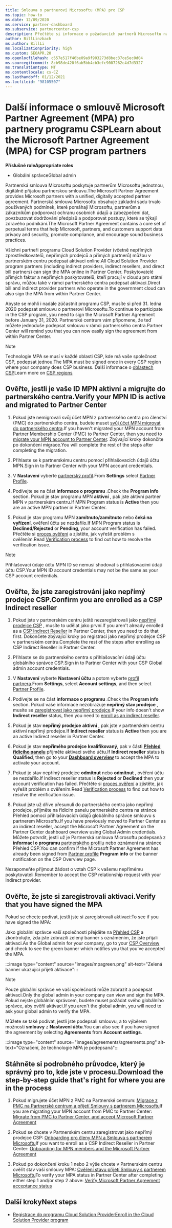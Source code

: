```yaml
---
title: Smlouva o partnerovi Microsoftu (MPA) pro CSP
ms.topic: how-to
ms.date: 12/09/2020
ms.service: partner-dashboard
ms.subservice: partnercenter-csp
description: Přečtěte si informace o požadavcích partnerů Microsoftu na partnery pro podepsání a ověření této sjednocené a digitálně přijatelné smlouvy o partnerovi od Microsoftu (MPA).
author: BillLinzbach
ms.author: BillLi
ms.localizationpriority: high
ms.custom: SEOAPR.20
ms.openlocfilehash: c557e517f46be09a9f903273d8bec37ce5ec0d04
ms.sourcegitcommit: 8cb98de420f6ab5bb4cb3efc9007262c4d7d3327
ms.translationtype: MT
ms.contentlocale: cs-CZ
ms.lasthandoff: 01/12/2021
ms.locfileid: "98105507"
---
```

# <a name="learn-about-the-microsoft-partner-agreement-mpa-for-csp-program-partners"></a><span data-ttu-id="7c38f-103">Další informace o smlouvě Microsoft Partner Agreement (MPA) pro partnery programu CSP</span><span class="sxs-lookup"><span data-stu-id="7c38f-103">Learn about the Microsoft Partner Agreement (MPA) for CSP program partners</span></span>

<span data-ttu-id="7c38f-104">**Příslušné role**</span><span class="sxs-lookup"><span data-stu-id="7c38f-104">**Appropriate roles**</span></span>

- <span data-ttu-id="7c38f-105">Globální správce</span><span class="sxs-lookup"><span data-stu-id="7c38f-105">Global admin</span></span>

<span data-ttu-id="7c38f-106">Partnerská smlouva Microsoftu poskytuje partnerům Microsoftu jednotnou, digitálně přijatou partnerskou smlouvu.</span><span class="sxs-lookup"><span data-stu-id="7c38f-106">The Microsoft Partner Agreement provides Microsoft partners with a unified, digitally accepted partner agreement.</span></span> <span data-ttu-id="7c38f-107">Partnerská smlouva Microsoftu obsahuje základní sadu trvalo používaných podmínek, které pomáhají Microsoftu, partnerům a zákazníkům podporovat ochranu osobních údajů a zabezpečení dat, povzbuzovat dodržování předpisů a podporovat postupy, které se týkají zdravého podnikání.</span><span class="sxs-lookup"><span data-stu-id="7c38f-107">The Microsoft Partner Agreement contains a core set of perpetual terms that help Microsoft, partners, and customers support data privacy and security, promote compliance, and encourage sound business practices.</span></span>

<span data-ttu-id="7c38f-108">Všichni partneři programu Cloud Solution Provider (včetně nepřímých zprostředkovatelů, nepřímých prodejců a přímých partnerů) můžou v partnerském centru podepsat aktivaci online.</span><span class="sxs-lookup"><span data-stu-id="7c38f-108">All Cloud Solution Provider program partners (including indirect providers, indirect resellers, and direct bill partners) can sign the MPA online in Partner Center.</span></span> <span data-ttu-id="7c38f-109">Poskytovatelé přímých faktur a nepřímých poskytovatelů, kteří pracují v cloudu pro státní správu, můžou také v rámci partnerského centra podepsat aktivaci.</span><span class="sxs-lookup"><span data-stu-id="7c38f-109">Direct bill and indirect provider partners who operate in the government cloud can also sign the MPA from within Partner Center.</span></span>

<span data-ttu-id="7c38f-110">Abyste se mohli i nadále zúčastnit programu CSP, musíte si před 31. ledna 2020 podepsat smlouvu o partnerovi Microsoftu.</span><span class="sxs-lookup"><span data-stu-id="7c38f-110">To continue to participate in the CSP program, you need to sign the Microsoft Partner Agreement before January 31, 2020.</span></span> <span data-ttu-id="7c38f-111">Partnerské centrum vám připomene, že teď můžete jednoduše podepsat smlouvu v rámci partnerského centra.</span><span class="sxs-lookup"><span data-stu-id="7c38f-111">Partner Center will remind you that you can now easily sign the agreement from within Partner Center.</span></span>

>[!NOTE]
><span data-ttu-id="7c38f-112">Technologie MPA se musí v každé oblasti CSP, kde má vaše společnost CSP, podepsat jednou.</span><span class="sxs-lookup"><span data-stu-id="7c38f-112">The MPA must be signed once in every CSP region where your company does CSP business.</span></span> <span data-ttu-id="7c38f-113">Další informace o [oblastech CSP](regional-authorization-overview.md)</span><span class="sxs-lookup"><span data-stu-id="7c38f-113">Learn more on [CSP regions](regional-authorization-overview.md)</span></span> 

## <a name="verify-your-mpn-id-is-active-and-migrated-to-partner-center"></a><span data-ttu-id="7c38f-114">Ověřte, jestli je vaše ID MPN aktivní a migrujte do partnerského centra.</span><span class="sxs-lookup"><span data-stu-id="7c38f-114">Verify your MPN ID is active and migrated to Partner Center</span></span>

1. <span data-ttu-id="7c38f-115">Pokud jste nemigrovali svůj účet MPN z partnerského centra pro členství (PMC) do partnerského centra, budete muset [svůj účet MPN migrovat do partnerského centra](move-pmc-pc-map.md).</span><span class="sxs-lookup"><span data-stu-id="7c38f-115">If you haven't migrated your MPN account from Partner Membership Center (PMC) to Partner Center, then you need to [migrate your MPN account to Partner Center](move-pmc-pc-map.md).</span></span> <span data-ttu-id="7c38f-116">Zbývající kroky dokončíte po dokončení migrace.</span><span class="sxs-lookup"><span data-stu-id="7c38f-116">You will complete the rest of the steps after completing the migration.</span></span> 

1. <span data-ttu-id="7c38f-117">Přihlaste se k partnerskému centru pomocí přihlašovacích údajů účtu MPN.</span><span class="sxs-lookup"><span data-stu-id="7c38f-117">Sign in to Partner Center with your MPN account credentials.</span></span>
 
1. <span data-ttu-id="7c38f-118">V **Nastavení** vyberte [partnerský profil](https://partner.microsoft.com/pcv/accountsettings/connectedpartnerprofile).</span><span class="sxs-lookup"><span data-stu-id="7c38f-118">From **Settings** select [Partner Profile](https://partner.microsoft.com/pcv/accountsettings/connectedpartnerprofile).</span></span>

1. <span data-ttu-id="7c38f-119">Podívejte se na část **informace o programu** .</span><span class="sxs-lookup"><span data-stu-id="7c38f-119">Check the **Program info** section.</span></span> <span data-ttu-id="7c38f-120">Pokud je stav programu MPN **aktivní** , pak jste aktivní partner MPN v partnerském centru.</span><span class="sxs-lookup"><span data-stu-id="7c38f-120">If MPN Program status is **Active** then you are an active MPN partner in Partner Center.</span></span>
 
1. <span data-ttu-id="7c38f-121">Pokud je stav programu MPN **zamítnuto/zamítnuto** nebo **čeká na vyřízení**, ověření účtu se nezdařilo.</span><span class="sxs-lookup"><span data-stu-id="7c38f-121">If MPN Program status is **Declined/Rejected** or **Pending**, your account verification has failed.</span></span> <span data-ttu-id="7c38f-122">Přečtěte si [proces ověření](verification-responses.md) a zjistěte, jak vyřešit problém s ověřením.</span><span class="sxs-lookup"><span data-stu-id="7c38f-122">Read [Verification process](verification-responses.md) to find out how to resolve the verification issue.</span></span>



>[!NOTE]
><span data-ttu-id="7c38f-123">Přihlašovací údaje účtu MPN ID se nemusí shodovat s přihlašovacími údaji účtu CSP.</span><span class="sxs-lookup"><span data-stu-id="7c38f-123">Your MPN ID account credentials may not be the same as your CSP account credentials.</span></span>

## <a name="confirm-you-are-enrolled-as-a-csp-indirect-reseller"></a><span data-ttu-id="7c38f-124">Ověřte, že jste zaregistrováni jako nepřímý prodejce CSP.</span><span class="sxs-lookup"><span data-stu-id="7c38f-124">Confirm you are enrolled as a CSP Indirect reseller</span></span>

1. <span data-ttu-id="7c38f-125">Pokud jste v partnerském centru ještě nezaregistrovali jako [nepřímý prodejce CSP](indirect-reseller-tasks-in-partner-center.md) , musíte to udělat jako první.</span><span class="sxs-lookup"><span data-stu-id="7c38f-125">If you aren't already enrolled as a [CSP Indirect Reseller](indirect-reseller-tasks-in-partner-center.md) in Partner Center, then you need to do that first.</span></span> <span data-ttu-id="7c38f-126">Dokončete zbývající kroky po registraci jako nepřímý prodejce CSP v partnerském centru.</span><span class="sxs-lookup"><span data-stu-id="7c38f-126">Complete the rest of the steps after enrolling as CSP Indirect Reseller in Partner Center.</span></span>

1. <span data-ttu-id="7c38f-127">Přihlaste se do partnerského centra s přihlašovacími údaji účtu globálního správce CSP.</span><span class="sxs-lookup"><span data-stu-id="7c38f-127">Sign in to Partner Center with your CSP Global admin account credentials.</span></span>

1. <span data-ttu-id="7c38f-128">V **Nastavení** vyberte **Nastavení účtu** a potom vyberte [profil partnera](https://partner.microsoft.com/pcv/accountsettings/partnerprofile).</span><span class="sxs-lookup"><span data-stu-id="7c38f-128">From **Settings**, select **Account settings**, and then select [Partner Profile](https://partner.microsoft.com/pcv/accountsettings/partnerprofile).</span></span>

1. <span data-ttu-id="7c38f-129">Podívejte se na část **informace o programu** .</span><span class="sxs-lookup"><span data-stu-id="7c38f-129">Check the **Program info** section.</span></span> <span data-ttu-id="7c38f-130">Pokud vaše informace nezobrazuje **nepřímý stav prodejce** , musíte se [zaregistrovat jako nepřímý prodejce](indirect-reseller-tasks-in-partner-center.md).</span><span class="sxs-lookup"><span data-stu-id="7c38f-130">If your info doesn't show **Indirect reseller** status, then you need to [enroll as an indirect reseller](indirect-reseller-tasks-in-partner-center.md).</span></span>

1. <span data-ttu-id="7c38f-131">Pokud je stav  **nepřímý prodejce** **aktivní** , pak jste v partnerském centru aktivní nepřímý prodejce.</span><span class="sxs-lookup"><span data-stu-id="7c38f-131">If  **Indirect reseller** status is **Active** then you are an active Indirect reseller in Partner Center.</span></span>
 
4. <span data-ttu-id="7c38f-132">Pokud je stav  **nepřímého prodejce** **kvalifikovaný**, pak v části [**Přehled řídicího panelu**](https://partner.microsoft.com/pcv/dashboard/overview) přijměte aktivaci svého účtu.</span><span class="sxs-lookup"><span data-stu-id="7c38f-132">If  **Indirect reseller** status is **Qualified**, then go to your [**Dashboard overview**](https://partner.microsoft.com/pcv/dashboard/overview) to accept the MPA to activate your account.</span></span>
 
1. <span data-ttu-id="7c38f-133">Pokud je stav nepřímý prodejce **odmítnut** nebo **odmítnut** , ověření účtu se nezdařilo.</span><span class="sxs-lookup"><span data-stu-id="7c38f-133">If Indirect reseller status is **Rejected** or **Declined** then your account verification has failed.</span></span> <span data-ttu-id="7c38f-134">Přečtěte si [proces ověření](verification-responses.md) a zjistěte, jak vyřešit problém s ověřením.</span><span class="sxs-lookup"><span data-stu-id="7c38f-134">Read [Verification process](verification-responses.md) to find out how to resolve the verification issue.</span></span>

1. <span data-ttu-id="7c38f-135">Pokud jste už dříve přesunuli do partnerského centra jako nepřímý prodejce, přijměte na řídicím panelu partnerského centra na stránce Přehled pomocí přihlašovacích údajů globálního správce smlouvu s partnerem Microsoftu.</span><span class="sxs-lookup"><span data-stu-id="7c38f-135">If you have previously moved to Partner Center as an indirect reseller, accept the Microsoft Partner Agreement on the Partner Center dashboard overview using Global Admin credentials.</span></span> <span data-ttu-id="7c38f-136">Můžete potvrdit, jestli už je Partnerská smlouva Microsoftu podepsaná z **informací o programu** [partnerského profilu](https://partner.microsoft.com/pcv/accountsettings/partnerprofile) nebo oznámení na stránce Přehled CSP.</span><span class="sxs-lookup"><span data-stu-id="7c38f-136">You can confirm if the Microsoft Partner Agreement has already been signed from [Partner profile](https://partner.microsoft.com/pcv/accountsettings/partnerprofile) **Program info** or the banner notification on the CSP Overview page.</span></span>

<span data-ttu-id="7c38f-137">Nezapomeňte přijmout žádost o vztah CSP k vašemu nepřímému poskytovateli.</span><span class="sxs-lookup"><span data-stu-id="7c38f-137">Remember to accept the CSP relationship request with your Indirect provider.</span></span>

## <a name="verify-that-you-have-signed-the-mpa"></a><span data-ttu-id="7c38f-138">Ověřte, že jste si zaregistrovali aktivaci.</span><span class="sxs-lookup"><span data-stu-id="7c38f-138">Verify that you have signed the MPA</span></span>

<span data-ttu-id="7c38f-139">Pokud se chcete podívat, jestli jste si zaregistrovali aktivaci:</span><span class="sxs-lookup"><span data-stu-id="7c38f-139">To see if you have signed the MPA:</span></span>

 <span data-ttu-id="7c38f-140">Jako globální správce vaší společnosti přejděte na [Přehled CSP](https://partner.microsoft.com/pcv/dashboard/overview) a zkontrolujte, zda jste zobrazili zelený banner s oznámením, že jste přijali aktivaci.</span><span class="sxs-lookup"><span data-stu-id="7c38f-140">As the Global admin for your company, go to your [CSP Overview](https://partner.microsoft.com/pcv/dashboard/overview) and check to see the green banner which notifies you that you've accepted the MPA.</span></span>

 
:::image type="content" source="images/mpagreen.png" alt-text="Zelená banner ukazující přijetí aktivace":::

>[!NOTE]
><span data-ttu-id="7c38f-142">Pouze globální správce ve vaší společnosti může zobrazit a podepsat aktivaci.</span><span class="sxs-lookup"><span data-stu-id="7c38f-142">Only the global admin in your company can view and sign the MPA.</span></span> <span data-ttu-id="7c38f-143">Pokud nejste globálním správcem, budete muset požádat svého globálního správce, aby ověřil aktivaci.</span><span class="sxs-lookup"><span data-stu-id="7c38f-143">If you aren't the global admin, you will need to ask your global admin to verify the MPA.</span></span>

<span data-ttu-id="7c38f-144">Můžete se také podívat, jestli jste podepsali smlouvu, a to výběrem možnosti **smlouvy** z **Nastavení účtu**.</span><span class="sxs-lookup"><span data-stu-id="7c38f-144">You can also see if you have signed the agreement by selecting **Agreements** from **Account settings**.</span></span>

:::image type="content" source="images/agreements/agreements.png" alt-text="Označení, že technologie MPA je podepsaná":::


## <a name="download-the-step-by-step-guide-thats-right-for-where-you-are-in-the-process"></a><span data-ttu-id="7c38f-146">Stáhněte si podrobného průvodce, který je správný pro to, kde jste v procesu.</span><span class="sxs-lookup"><span data-stu-id="7c38f-146">Download the step-by-step guide that's right for where you are in the process</span></span>

1. <span data-ttu-id="7c38f-147">Pokud migrujete účet MPN z PMC na Partnerské centrum: [Migrace z PMC na Partnerské centrum a přijetí Smlouvy s partnerem Microsoftu](https://assetsprod.microsoft.com/mpn/migrate-pmc-pc-mpa-guide.pptx)</span><span class="sxs-lookup"><span data-stu-id="7c38f-147">If you are migrating your MPN account from PMC to Partner Center: [Migrate from PMC to Partner Center, and accept Microsoft Partner Agreement](https://assetsprod.microsoft.com/mpn/migrate-pmc-pc-mpa-guide.pptx)</span></span>

2. <span data-ttu-id="7c38f-148">Pokud se chcete v Partnerském centru zaregistrovat jako nepřímý prodejce CSP: [Onboarding pro členy MPN a Smlouva s partnerem Microsoftu](https://assetsprod.microsoft.com/mpn/onboard-pc-csp-mpn-mpa-guide.pptx)</span><span class="sxs-lookup"><span data-stu-id="7c38f-148">If you want to enroll as a CSP Indirect Reseller in Partner Center: [Onboarding for MPN members and the Microsoft Partner Agreement](https://assetsprod.microsoft.com/mpn/onboard-pc-csp-mpn-mpa-guide.pptx)</span></span>

3. <span data-ttu-id="7c38f-149">Pokud po dokončení kroku 1 nebo 2 výše chcete v Partnerském centru ověřit stav vaší smlouvy MPA: [Ověření stavu přijetí Smlouvy s partnerem Microsoftu](https://assetsprod.microsoft.com/mpn/verify-mpa-acceptance-status.pptx)</span><span class="sxs-lookup"><span data-stu-id="7c38f-149">To verify your MPA status in Partner Center after completing either step 1 and/or step 2 above: [Verify Microsoft Partner Agreement acceptance status](https://assetsprod.microsoft.com/mpn/verify-mpa-acceptance-status.pptx)</span></span>
 
## <a name="next-steps"></a><span data-ttu-id="7c38f-150">Další kroky</span><span class="sxs-lookup"><span data-stu-id="7c38f-150">Next steps</span></span>

- [<span data-ttu-id="7c38f-151">Registrace do programu Cloud Solution Provider</span><span class="sxs-lookup"><span data-stu-id="7c38f-151">Enroll in the Cloud Solution Provider program</span></span>](indirect-reseller-tasks-in-partner-center.md)
